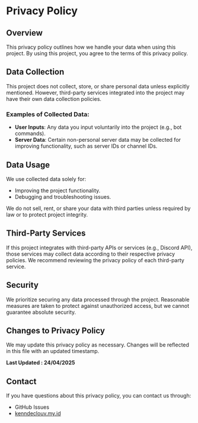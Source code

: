 # Privacy Policy

## Overview

This privacy policy outlines how we handle your data when using this project. By using this project, you agree to the terms of this privacy policy.

## Data Collection

This project does not collect, store, or share personal data unless explicitly mentioned. However, third-party services integrated into the project may have their own data collection policies.

### Examples of Collected Data:
- **User Inputs**: Any data you input voluntarily into the project (e.g., bot commands).
- **Server Data**: Certain non-personal server data may be collected for improving functionality, such as server IDs or channel IDs.

## Data Usage

We use collected data solely for:
- Improving the project functionality.
- Debugging and troubleshooting issues.

We do not sell, rent, or share your data with third parties unless required by law or to protect project integrity.

## Third-Party Services

If this project integrates with third-party APIs or services (e.g., Discord API), those services may collect data according to their respective privacy policies. We recommend reviewing the privacy policy of each third-party service.

## Security

We prioritize securing any data processed through the project. Reasonable measures are taken to protect against unauthorized access, but we cannot guarantee absolute security.

## Changes to Privacy Policy

We may update this privacy policy as necessary. Changes will be reflected in this file with an updated timestamp.

**Last Updated : 24/04/2025**

## Contact

If you have questions about this privacy policy, you can contact us through:
- GitHub Issues
- [kenndeclouv.my.id](https://kenndeclouv.my.id)
